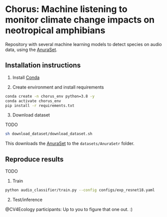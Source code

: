 # Chorus: Machine listening to monitor climate change impacts on neotropical amphibians

Repository with several machine learning models to detect species on audio data, using the [AnuraSet](https://github.com/jscanass/AnuraSet).

## Installation instructions

1. Install [Conda](http://conda.io/)

2. Create environment and install requirements

```bash
conda create -n chorus_env python=3.8 -y
conda activate chorus_env
pip install -r requirements.txt
```

3. Download dataset

TODO

```bash
sh download_dataset/download_dataset.sh 
```

This downloads the [AnuraSet](https://github.com/jscanass/AnuraSet) to the `datasets/AnuraSetr` folder.

## Reproduce results

TODO

1. Train

```bash
python audio_classifier/train.py --config configs/exp_resnet18.yaml
```

2. Test/inference

@CV4Ecology participants: Up to you to figure that one out. :)